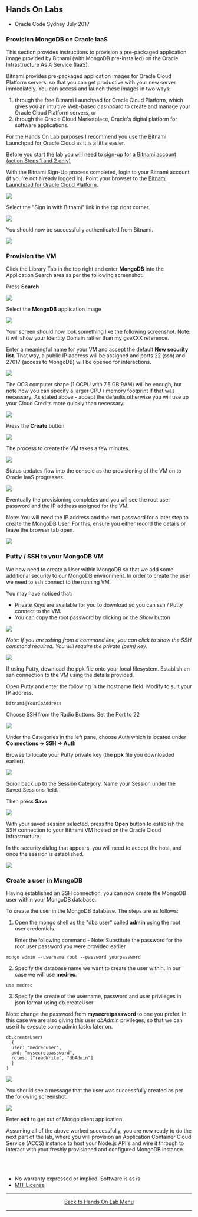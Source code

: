 ## Hands On Labs

- Oracle Code Sydney July 2017

### Provision MongoDB on Oracle IaaS

This section provides instructions to provision a pre-packaged application image provided by Bitnami (with MongoDB pre-installed) on the Oracle Infrastructure As A Service (IaaS).

Bitnami provides pre-packaged application images for Oracle Cloud Platform servers, so that you can get productive with your new server immediately. You can access and launch these images in two ways: 
1. through the free Bitnami Launchpad for Oracle Cloud Platform, which gives you an intuitive Web-based dashboard to create and manage your Oracle Cloud Platform servers, or 
2. through the Oracle Cloud Marketplace, Oracle's digital platform for software applications.

For the Hands On Lab purposes I recommend you use the Bitnami Launchpad for Oracle Cloud as it is a little easier. 

Before you start the lab you will need to [sign-up for a Bitnami account (action Steps 1 and 2 only)](https://docs.bitnami.com/oracle/get-started-launchpad/#step-1-register-with-bitnami)

With the Bitnami Sign-Up process completed, login to your Bitnami account (if you're not already logged in).
Point your browser to the [Bitnami Launchpad for Oracle Cloud Platform](https://oracle.bitnami.com/).

<img src="./img/iaas-4.PNG" />

Select the "Sign in with Bitnami" link in the top right corner.

<img src="./img/iaas-5.PNG" />

You should now be successfully authenticated from Bitnami.

<img src="./img/iaas-6.PNG" />

### Provision the VM

Click the Library Tab in the top right and enter **MongoDB** into the Application Search area as per the following screenshot.

Press **Search**

<img src="./img/iaas-190.PNG" />

Select the **MongoDB** application image

<img src="./img/iaas-191.PNG" />

Your screen should now look something like the following screenshot.
Note: it will show your Identity Domain rather than my gseXXX reference.

Enter a meaningful name for your VM and accept the default **New security list**. That way, a public IP address will be assigned and ports 22 (ssh) and 27017 (access to MongoDB) will be opened for interactions.

<img src="./img/iaas-202.PNG" />

The OC3 computer shape (1 OCPU with 7.5 GB RAM) will be enough, but note how you can specify a larger CPU / memory footprint if that was necessary. As stated above - accept the defaults otherwise you will use up your Cloud Credits more quickly than necessary.

<img src="./img/iaas-193.PNG" />

Press the **Create** button

<img src="./img/iaas-202.PNG" />

The process to create the VM takes a few minutes.

<img src="./img/iaas-203.PNG" />

Status updates flow into the console as the provisioning of the VM on to Oracle IaaS progresses.

<img src="./img/iaas-206.PNG" />

Eventually the provisioning completes and you wil see the root user password and the IP address assigned for the VM.

Note: You will need the IP address and the root password for a later step to create the MongoDB User. For this, ensure you either record the details or leave the browser tab open.

<img src="./img/iaas-207.PNG" />

### Putty / SSH to your MongoDB VM 

We now need to create a User within MongoDB so that we add some additional security to our MongoDB environment.
In order to create the user we need to ssh connect to the running VM.

You may have noticed that:
- Private Keys are available for you to download so you can ssh / Putty connect to the VM.
- You can copy the root password by clicking on the *Show* button

<img src="./img/iaas-207.PNG" />

*Note: If you are sshing from a command line, you can click to show the SSH command required. You will require the private (pem) key.*

<img src="./img/iaas-300.PNG" />

If using Putty, download the ppk file onto your local filesystem. Establish an ssh connection to the VM using the details provided.

Open Putty and enter the following in the hostname field. 
Modify to suit your IP address.
 
``` 
bitnami@YourIpAddress
```

Choose SSH from the Radio Buttons.
Set the Port to 22

<img src="./img/iaas-350.PNG" />

Under the Categories in the left pane, choose Auth which is located under **Connections -> SSH -> Auth**

Browse to locate your Putty private key (the **ppk** file you downloaded earlier).

<img src="./img/iaas-351.PNG" />

Scroll back up to the Session Category. Name your Session under the Saved Sessions field.

Then press **Save**

<img src="./img/iaas-352.PNG" />

With your saved session selected, press the **Open** button to establish the SSH connection to your Bitnami VM hosted on the Oracle Cloud Infrastructure.

In the security dialog that appears, you will need to accept the host, and once the session is established.

<img src="./img/iaas-352.PNG" />

### Create a user in MongoDB

Having established an SSH connection, you can now create the MongoDB user within your MongoDB database.

<!--img src="./img/iaas-353.PNG" /-->

To create the user in the MongoDB database. The steps are as follows:

1. Open the mongo shell as the "dba user" called **admin** using the root user credentials. 

   Enter the following command - Note: Substitute the password for the root user password you were provided earlier

```
mongo admin --username root --password yourpassword
```

2. Specify the database name we want to create the user within. In our case we will use **medrec**.

```
use medrec
```

3. Specify the create of the username, password and user privileges in json format using db.createUser

Note: change the password from **mysecretpassword** to one you prefer. In this case we are also giving this user *dbAdmin* privileges, so that we can use it to exesute some admin tasks later on.

```
db.createUser(
  {
  user: "medrecuser",
  pwd: "mysecretpassword",
  roles: ["readWrite", "dbAdmin"]
  }
)
```

<img src="./img/iaas-360.PNG" />

You should see a message that the user was successfully created as per the following screenshot.

<img src="./img/iaas-361.PNG" />

Enter **exit** to get out of Mongo client application.

Assuming all of the above worked successfully, you are now ready to do the next part of the lab, where you will provision an Application Container Cloud Service (ACCS) instance to host your Node.js API's and wire it through to interact with your freshly provisioned and configured MongoDB instance.

<br><br>

* No warranty expressed or implied.  Software is as is.
* [MIT License](http://www.opensource.org/licenses/mit-license.html)

<hr />
<center>
<a href="../../handsonlabs" class="btn" >Back to Hands On Lab Menu</a>
<center />
<hr />


